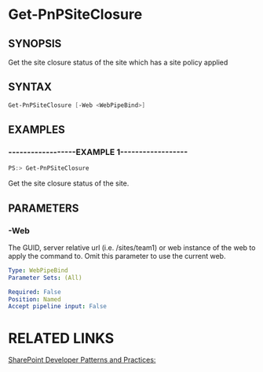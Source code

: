 # Get-PnPSiteClosure

## SYNOPSIS
Get the site closure status of the site which has a site policy applied

## SYNTAX 

```powershell
Get-PnPSiteClosure [-Web <WebPipeBind>]
```


## EXAMPLES

### ------------------EXAMPLE 1------------------
```powershell
PS:> Get-PnPSiteClosure
```

Get the site closure status of the site.

## PARAMETERS

### -Web
The GUID, server relative url (i.e. /sites/team1) or web instance of the web to apply the command to. Omit this parameter to use the current web.

```yaml
Type: WebPipeBind
Parameter Sets: (All)

Required: False
Position: Named
Accept pipeline input: False
```

# RELATED LINKS

[SharePoint Developer Patterns and Practices:](http://aka.ms/sppnp)